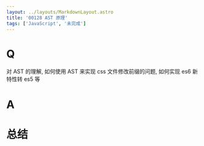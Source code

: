 ```yaml
---
layout: ../layouts/MarkdownLayout.astro
title: '00128 AST 原理'
tags: ['JavaScript', '未完成']
---
```


# Q

对 AST 的理解, 如何使用 AST 来实现 css 文件修改前缀的问题, 如何实现 es6 新特性转 es5 等

# A



# 总结



<script>
  function func() {

  }
  
</script>